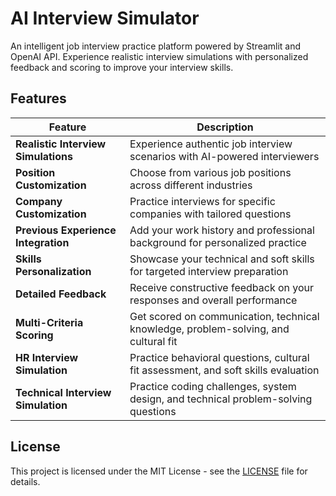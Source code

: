 # AI Interview Simulator

An intelligent job interview practice platform powered by Streamlit and OpenAI API. Experience realistic interview simulations with personalized feedback and scoring to improve your interview skills.

## Features

| Feature | Description |
|---------|-------------|
| **Realistic Interview Simulations** | Experience authentic job interview scenarios with AI-powered interviewers |
| **Position Customization** | Choose from various job positions across different industries |
| **Company Customization** | Practice interviews for specific companies with tailored questions |
| **Previous Experience Integration** | Add your work history and professional background for personalized practice |
| **Skills Personalization** | Showcase your technical and soft skills for targeted interview preparation |
| **Detailed Feedback** | Receive constructive feedback on your responses and overall performance |
| **Multi-Criteria Scoring** | Get scored on communication, technical knowledge, problem-solving, and cultural fit |
| **HR Interview Simulation** | Practice behavioral questions, cultural fit assessment, and soft skills evaluation |
| **Technical Interview Simulation** | Practice coding challenges, system design, and technical problem-solving questions |

## License

This project is licensed under the MIT License - see the [LICENSE](LICENSE) file for details.
